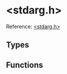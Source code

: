 # \<stdarg.h\>

Reference: [\<stdarg.h\>](https://en.cppreference.com/w/c/stdarg)

## Types

## Functions

